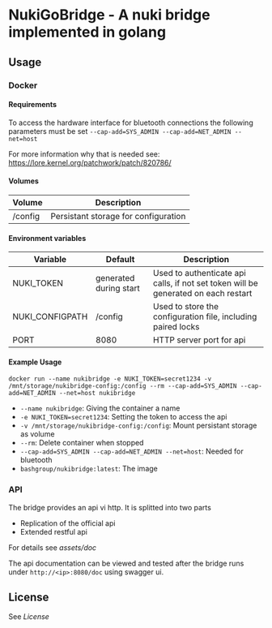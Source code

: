 # NukiGoBridge - A nuki bridge implemented in golang

## Usage

 ### Docker

 #### Requirements

 To access the hardware interface for bluetooth connections the following parameters must be set
`--cap-add=SYS_ADMIN --cap-add=NET_ADMIN --net=host`

For more information why that is needed see: https://lore.kernel.org/patchwork/patch/820786/
 

 #### Volumes

 Volume | Description
 -------|------------
 /config | Persistant storage for configuration

 #### Environment variables

 Variable | Default | Description
 ---------|---------|------------
 NUKI_TOKEN | generated during start | Used to authenticate api calls, if not set token will be generated on each restart
 NUKI_CONFIGPATH | /config | Used to store the configuration file, including paired locks
 PORT | 8080 | HTTP server port for api

 #### Example Usage

 ```
 docker run --name nukibridge -e NUKI_TOKEN=secret1234 -v /mnt/storage/nukibridge-config:/config --rm --cap-add=SYS_ADMIN --cap-add=NET_ADMIN --net=host nukibridge
 ```
- `--name nukibridge`: Giving the container a name
- `-e NUKI_TOKEN=secret1234`: Setting the token to access the api
- `-v /mnt/storage/nukibridge-config:/config`: Mount persistant storage as volume
- `--rm`: Delete container when stopped
- `--cap-add=SYS_ADMIN --cap-add=NET_ADMIN --net=host`: Needed for bluetooth
- `bashgroup/nukibridge:latest`: The image

### API

The bridge provides an api vi http. It is splitted into two parts

- Replication of the official api
- Extended restful api

For details see *assets/doc*

The api documentation can be viewed and tested after the bridge runs under `http://<ip>:8080/doc` using swagger ui.

## License

See *License*